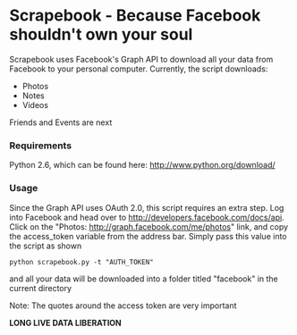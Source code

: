# Scrapebook - Because Facebook shouldn't own your soul

Scrapebook uses Facebook's Graph API to download all your data from Facebook to your personal computer. Currently, the script downloads:

* Photos
* Notes
* Videos

Friends and Events are next

### Requirements

Python 2.6, which can be found here: <http://www.python.org/download/>

### Usage

Since the Graph API uses OAuth 2.0, this script requires an extra step. Log into Facebook and head over to <http://developers.facebook.com/docs/api>. Click on the "Photos: http://graph.facebook.com/me/photos" link, and copy the access_token variable from the address bar. Simply pass this value into the script as shown 

    python scrapebook.py -t "AUTH_TOKEN"
    
and all your data will be downloaded into a folder titled "facebook" in the current directory

Note: The quotes around the access token are very important

**LONG LIVE DATA LIBERATION**


